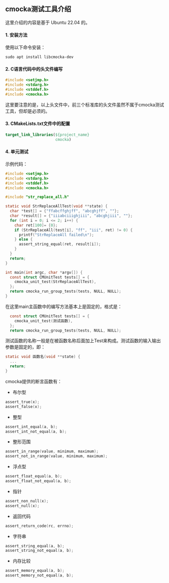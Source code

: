 ## cmocka测试工具介绍

这里介绍的内容是基于 Ubuntu 22.04 的。

#### 1. 安装方法

使用以下命令安装：

```shell
sudo apt install libcmocka-dev
```

#### 2. C语言代码中的头文件编写

```c
#include <setjmp.h>
#include <stdarg.h>
#include <stddef.h>
#include <cmocka.h>
```

这里要注意的是，以上头文件中，前三个标准库的头文件虽然不属于cmocka测试工具，但却是必须的。

#### 3. CMakeLists.txt文件中的配置

```cmake
target_link_libraries(${project_name}
                      cmocka)
```

#### 4. 单元测试

示例代码：

```c
#include <setjmp.h>
#include <stdarg.h>
#include <stddef.h>
#include <cmocka.h>

#include "str_replace_all.h"

static void StrReplaceAllTest(void **state) {
  char *test[] = {"ffabcffghjff", "abcghjff", ""};
  char *result[] = {"iiiabciiighjiii", "abcghjiii", ""};
  for (int i = 0; i <= 2; i++) {
    char ret[100]= {0};
    if (StrReplaceAll(test[i], "ff", "iii", ret) != 0) {
      printf("StrReplaceAll failed\n");
    } else {
      assert_string_equal(ret, result[i]);
    }
  }
  return;
}

int main(int argc, char *argv[]) {
  const struct CMUnitTest tests[] = {
    cmocka_unit_test(StrReplaceAllTest),
  };
  return cmocka_run_group_tests(tests, NULL, NULL);
}
```

在这里main主函数中的编写方法基本上是固定的，格式是：

```c
  const struct CMUnitTest tests[] = {
    cmocka_unit_test(测试函数),
  };
  return cmocka_run_group_tests(tests, NULL, NULL);
```

测试函数的名称一般是在被函数名称后面加上Test来构成。测试函数的输入输出参数是固定的，即：

```c
static void 函数名(void **state) {
  ...
  return;
}
```

cmocka提供的断言函数有：

- 布尔型

```c
assert_true(x);
assert_false(x);
```

- 整型

```c
assert_int_equal(a, b);
assert_int_not_equal(a, b);
```

- 整形范围

```c
assert_in_range(value, minimum, maximum);
assert_not_in_range(value, minimum, maximum);
```

- 浮点型

```c
assert_float_equal(a, b);
assert_float_not_equal(a, b);
```

- 指针

```c
assert_non_null(x);
assert_null(x);
```

- 返回代码

```c
assert_return_code(rc, errno);
```

- 字符串

```c
assert_string_equal(a, b);
assert_string_not_equal(a, b);
```

- 内存比较

```c
assert_memory_equal(a, b);
assert_memory_not_equal(a, b);
```

